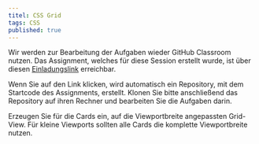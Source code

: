 ```yaml
---
titel: CSS Grid
tags: CSS
published: true
---
```



Wir werden zur Bearbeitung der Aufgaben wieder GitHub Classroom nutzen. Das Assignment, welches für diese Session erstellt wurde, ist über diesen [Einladungslink](https://classroom.github.com/a/4uFp07CM) erreichbar.

Wenn Sie auf den Link klicken, wird automatisch ein Repository, mit dem Startcode des Assignments, erstellt. Klonen Sie bitte anschließend das Repository auf ihren Rechner und bearbeiten Sie die Aufgaben darin.

Erzeugen Sie für die Cards ein, auf die Viewportbreite angepassten Grid-View. Für kleine Viewports sollten alle Cards die komplette Viewportbreite nutzen. 
